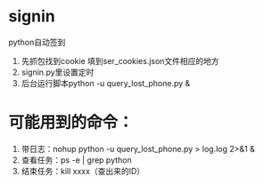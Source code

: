 # signin
python自动签到

1. 先抓包找到cookie 填到ser_cookies.json文件相应的地方
2. signin.py里设置定时
3. 后台运行脚本python -u query_lost_phone.py &
# 可能用到的命令：
1. 带日志：nohup python -u query_lost_phone.py > log.log 2>&1 &
2. 查看任务：ps -e | grep python
3. 结束任务：kill xxxx（查出来的ID）
